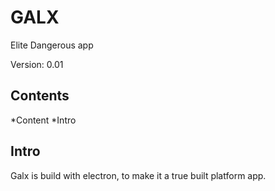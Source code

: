# GALX
Elite Dangerous app

Version: 0.01

## Contents
 *Content
 *Intro

## Intro
Galx is build with electron, to make it a true built platform app.


